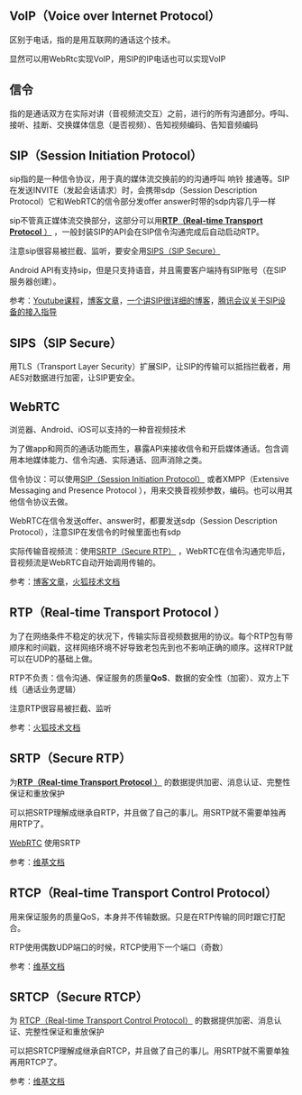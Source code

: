 ## VoIP（Voice over Internet Protocol）

区别于电话，指的是用互联网的通话这个技术。

显然可以用WebRtc实现VoIP，用SIP的IP电话也可以实现VoIP

## 信令

指的是通话双方在实际对讲（音视频流交互）之前，进行的所有沟通部分。呼叫、接听、挂断、交换媒体信息（是否视频）、告知视频编码、告知音频编码

## SIP（Session Initiation Protocol）

sip指的是一种信令协议，用于真的媒体流交换前的的沟通呼叫 响铃 接通等。SIP在发送INVITE（发起会话请求）时，会携带sdp（Session Description Protocol）它和WebRTC的信令部分发offer answer时带的sdp内容几乎一样

sip不管真正媒体流交换部分，这部分可以用[**RTP（Real-time Transport Protocol** ）](#RTP) ，一般封装SIP的API会在SIP信令沟通完成后自动启动RTP。

注意sip很容易被拦截、监听，要安全用[SIPS（SIP Secure）](SIPS（SIP-Secure）) 

Android API有支持sip，但是只支持语音，并且需要客户端持有SIP账号（在SIP服务器创建）。

参考：[Youtube课程](https://youtu.be/sP16vMAAXQw?si=GWnBdh4VSqTzvJr2)，[博客文章](https://getvoip.com/blog/webrtc-vs-sip/)，[一个讲SIP很详细的博客](https://www.cnblogs.com/zqhIndex/p/17211670.html)，[腾讯会议关于SIP设备的接入指导](https://meeting.tencent.com/support/categories/index.html?catalogueId=1435)

## SIPS（SIP Secure）

用TLS（Transport Layer Security）扩展SIP，让SIP的传输可以抵挡拦截者，用AES对数据进行加密，让SIP更安全。

## WebRTC

浏览器、Android、iOS可以支持的一种音视频技术

为了做app和网页的通话功能而生，暴露API来接收信令和开启媒体通话。包含调用本地媒体能力、信令沟通、实际通话、回声消除之类。

信令协议：可以使用[SIP（Session Initiation Protocol）](SIP（Session-Initiation-Protocol）) 或者XMPP（Extensive Messaging and Presence Protocol ），用来交换音视频参数，编码。也可以用其他信令协议去做。

WebRTC在信令发送offer、answer时，都要发送sdp（Session Description Protocol），注意SIP在发信令的时候里面也有sdp

实际传输音视频流：使用[SRTP（Secure RTP）](SRTP（Secure-RTP）) ，WebRTC在信令沟通完毕后，音视频流是WebRTC自动开始调用传输的。

参考：[博客文章](https://getvoip.com/blog/webrtc-vs-sip/)，[火狐技术文档](https://developer.mozilla.org/en-US/docs/Web/API/WebRTC_API/Intro_to_RTP)

## **RTP（Real-time Transport Protocol** ）

为了在网络条件不稳定的状况下，传输实际音视频数据用的协议。每个RTP包有带顺序和时间戳，这样网络环境不好导致老包先到也不影响正确的顺序。这样RTP就可以在UDP的基础上做。

RTP不负责：信令沟通、保证服务的质量**QoS**、数据的安全性（加密）、双方上下线（通话业务逻辑）

注意RTP很容易被拦截、监听

参考：[火狐技术文档](https://developer.mozilla.org/en-US/docs/Web/API/WebRTC_API/Intro_to_RTP)

## SRTP（Secure RTP）

为[**RTP（Real-time Transport Protocol** ）](RTP（Real-time-Transport-Protocol）) 的数据提供加密、消息认证、完整性保证和重放保护

可以把SRTP理解成继承自RTP，并且做了自己的事儿。用SRTP就不需要单独再用RTP了。

[WebRTC](#WebRTC) 使用SRTP

参考：[维基文档](https://zh.wikipedia.org/wiki/%E5%AE%89%E5%85%A8%E5%AE%9E%E6%97%B6%E4%BC%A0%E8%BE%93%E5%8D%8F%E8%AE%AE)

## RTCP（Real-time Transport Control Protocol）

用来保证服务的质量QoS，本身并不传输数据。只是在RTP传输的同时跟它打配合。

RTP使用偶数UDP端口的时候，RTCP使用下一个端口（奇数）

参考：[维基文档](https://zh.wikipedia.org/wiki/%E5%AE%9E%E6%97%B6%E4%BC%A0%E8%BE%93%E6%8E%A7%E5%88%B6%E5%8D%8F%E8%AE%AE)

## SRTCP（Secure RTCP）

为 [RTCP（Real-time Transport Control Protocol）](RTCP（Real-time-Transport-Control-Protocol）)  的数据提供加密、消息认证、完整性保证和重放保护

可以把SRTCP理解成继承自RTCP，并且做了自己的事儿。用SRTP就不需要单独再用RTCP了。

参考：[维基文档](https://zh.wikipedia.org/wiki/%E5%AE%89%E5%85%A8%E5%AE%9E%E6%97%B6%E4%BC%A0%E8%BE%93%E5%8D%8F%E8%AE%AE)
